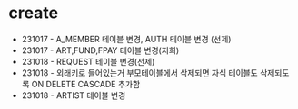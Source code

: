 <h1>create</h1>
<ul>
  <li>231017 - A_MEMBER 테이블 변경, AUTH 테이블 변경 (선제)</li>
  <li>231017 - ART,FUND,FPAY 테이블 변경(지희)</li>
  <li>231018 - REQUEST 테이블 변경(선제)</li>
  <li>231018 - 외래키로 들어있는거 부모테이블에서 삭제되면 자식 테이블도 삭제되도록 ON DELETE CASCADE 추가함</li>
  <li>231018 - ARTIST 테이블 변경</li>
</ul>
